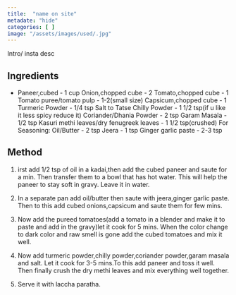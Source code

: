 ```yaml
---
title:  "name on site"
metadate: "hide"
categories: [ ]
image: "/assets/images/used/.jpg"
---
```


Intro/ insta desc 

## Ingredients

- Paneer,cubed - 1 cup
Onion,chopped cube - 2
Tomato,chopped cube - 1
Tomato puree/tomato pulp - 1-2(small size)
Capsicum,chopped cube - 1
Turmeric Powder - 1/4 tsp
Salt to Tatse
Chilly Powder - 1 1/2 tsp(if u like it less spicy reduce it)
Coriander/Dhania Powder - 2 tsp
Garam Masala - 1/2 tsp
Kasuri methi leaves/dry fenugreek leaves - 1 1/2 tsp(crushed)
For Seasoning:
Oil/Butter - 2 tsp
Jeera - 1 tsp
Ginger garlic paste - 2-3 tsp

## Method

1. irst add 1/2 tsp of oil in a kadai,then add the cubed paneer and saute for a min. Then transfer them to a bowl that has hot water. This will help the paneer to stay soft in gravy. Leave it in water.

2. In a separate pan add oil/butter then saute with jeera,ginger garlic paste. Then to this add cubed onions,capsicum and saute them for few mins.

3. Now add the pureed tomatoes(add a tomato in a blender and make it to paste and add in the gravy)let it cook for 5 mins. When the color change to dark color and raw smell is gone add the cubed tomatoes and mix it well.

4. Now add turmeric powder,chilly powder,coriander powder,garam masala and salt. Let it cook for 3-5 mins.To this add paneer and toss it well. Then finally crush the dry methi leaves and mix everything well together.


5. Serve it with laccha paratha.

